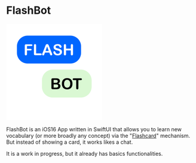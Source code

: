 # FlashBot

<img src="FlashBot/Assets.xcassets/LogoTransparent.imageset/icon_1024_transparent.png" width="256" height="256">

FlashBot is an iOS16 App written in SwiftUI that allows you to learn new vocabulary (or more broadly any concept) via the "[Flashcard](https://en.wikipedia.org/wiki/Flashcard)" mechanism. But instead of showing a card, it works likes a chat.

It is a work in progress, but it already has basics functionalities.
